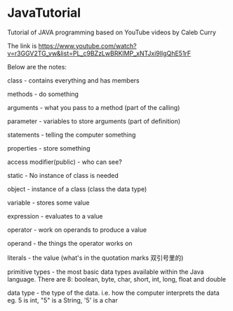# JavaTutorial
Tutorial of JAVA programming based on YouTube videos by Caleb Curry

The link is https://www.youtube.com/watch?v=r3GGV2TG_vw&list=PL_c9BZzLwBRKIMP_xNTJxi9lIgQhE51rF

Below are the notes:


class - contains everything and has members

methods - do something

arguments - what you pass to a method (part of the calling)

parameter - variables to store arguments (part of definition)

statements - telling the computer something

properties - store something

access modifier(public) - who can see?

static - No instance of class is needed

object - instance of a class (class the data type)

variable - stores some value

expression - evaluates to a value

operator - work on operands to produce a value

operand - the things the operator works on

literals - the value (what's in the quotation marks 双引号里的)

primitive types - the most basic data types available within the Java language. There are 8: boolean, byte, char, short, int, long, float and double

data type - the type of the data. i.e. how the computer interprets the data
            eg. 5 is int, "5" is a String, '5' is a char
